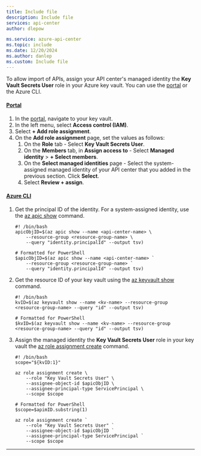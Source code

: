 ```yaml
---
title: Include file
description: Include file
services: api-center
author: dlepow

ms.service: azure-api-center
ms.topic: include
ms.date: 12/20/2024
ms.author: danlep
ms.custom: Include file
---
```


To allow import of APIs, assign your API center's managed identity the **Key Vault Secrets User** role in your Azure key vault. You can use the [portal](../../role-based-access-control/role-assignments-portal-managed-identity.yml) or the Azure CLI.

#### [Portal](#tab/portal)

1. In the [portal](https://azure.microsoft.com), navigate to your key vault.
1. In the left menu, select **Access control (IAM)**.
1. Select **+ Add role assignment**.
1. On the **Add role assignment** page, set the values as follows: 
    1. On the **Role** tab - Select **Key Vault Secrets User**.
    1. On the **Members** tab, in **Assign access to** - Select **Managed identity** > **+ Select members**.
    1. On the **Select managed identities** page - Select the system-assigned managed identity of your API center that you added in the previous section. Click **Select**.
    1. Select **Review + assign**.

#### [Azure CLI](#tab/cli)

1. Get the principal ID of the identity. For a system-assigned identity, use the [az apic show](/cli/azure/apic#az-apic-show) command. 

    ```azurecli
    #! /bin/bash
    apicObjID=$(az apic show --name <api-center-name> \
        --resource-group <resource-group-name> \
        --query "identity.principalId" --output tsv)
    ```

    ```azurecli
    # Formatted for PowerShell
    $apicObjID=$(az apic show --name <api-center-name> `
        --resource-group <resource-group-name> `
        --query "identity.principalId" --output tsv)
    ```

1. Get the resource ID of your key vault using the [az keyvault show](/cli/azure/keyvault#az-keyvault-show) command.
 
    ```azurecli
    #! /bin/bash
    kvID=$(az keyvault show --name <kv-name> --resource-group <resource-group-name> --query "id" --output tsv)
    ```

    ```azurecli
    # Formatted for PowerShell
    $kvID=$(az keyvault show --name <kv-name> --resource-group <resource-group-name> --query "id" --output tsv)
    ```

1. Assign the managed identity the **Key Vault Secrets User** role in your key vault the [az role assignment create](/cli/azure/role/assignment#az-role-assignment-create) command.

    ```azurecli
    #! /bin/bash
    scope="${kvID:1}"

    az role assignment create \
        --role "Key Vault Secrets User" \
        --assignee-object-id $apicObjID \
        --assignee-principal-type ServicePrincipal \
        --scope $scope 
    ```
    
    ```azurecli
    # Formatted for PowerShell
    $scope=$apimID.substring(1)

    az role assignment create `
        --role "Key Vault Secrets User" `
        --assignee-object-id $apicObjID `
        --assignee-principal-type ServicePrincipal `
        --scope $scope 
---
